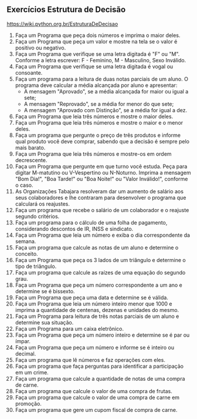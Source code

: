 ## Exercícios Estrutura de Decisão 
https://wiki.python.org.br/EstruturaDeDecisao

1. Faça um Programa que peça dois números e imprima o maior deles.
2. Faça um Programa que peça um valor e mostre na tela se o valor é positivo ou negativo.
3. Faça um Programa que verifique se uma letra digitada é "F" ou "M". Conforme a letra escrever: F - Feminino, M - Masculino, Sexo Inválido.
4. Faça um Programa que verifique se uma letra digitada é vogal ou consoante.
5. Faça um programa para a leitura de duas notas parciais de um aluno. O programa deve calcular a média alcançada por aluno e apresentar:
   - A mensagem "Aprovado", se a média alcançada for maior ou igual a sete;
   - A mensagem "Reprovado", se a média for menor do que sete;
   - A mensagem "Aprovado com Distinção", se a média for igual a dez.
6. Faça um Programa que leia três números e mostre o maior deles.
7. Faça um Programa que leia três números e mostre o maior e o menor deles.
8. Faça um programa que pergunte o preço de três produtos e informe qual produto você deve comprar, sabendo que a decisão é sempre pelo mais barato.
9. Faça um Programa que leia três números e mostre-os em ordem decrescente.
10. Faça um Programa que pergunte em que turno você estuda. Peça para digitar M-matutino ou V-Vespertino ou N-Noturno. Imprima a mensagem "Bom Dia!", "Boa Tarde!" ou "Boa Noite!" ou "Valor Inválido!", conforme o caso.
11. As Organizações Tabajara resolveram dar um aumento de salário aos seus colaboradores e lhe contraram para desenvolver o programa que calculará os reajustes.
12. Faça um programa que recebe o salário de um colaborador e o reajuste segundo critérios.
13. Faça um programa para o cálculo de uma folha de pagamento, considerando descontos de IR, INSS e sindicato.
14. Faça um Programa que leia um número e exiba o dia correspondente da semana.
15. Faça um programa que calcule as notas de um aluno e determine o conceito.
16. Faça um Programa que peça os 3 lados de um triângulo e determine o tipo de triângulo.
17. Faça um programa que calcule as raízes de uma equação do segundo grau.
18. Faça um Programa que peça um número correspondente a um ano e determine se é bissexto.
19. Faça um Programa que peça uma data e determine se é válida.
20. Faça um Programa que leia um número inteiro menor que 1000 e imprima a quantidade de centenas, dezenas e unidades do mesmo.
21. Faça um Programa para leitura de três notas parciais de um aluno e determine sua situação.
22. Faça um Programa para um caixa eletrônico.
23. Faça um Programa que peça um número inteiro e determine se é par ou ímpar.
24. Faça um Programa que peça um número e informe se é inteiro ou decimal.
25. Faça um programa que lê números e faz operações com eles.
26. Faça um programa que faça perguntas para identificar a participação em um crime.
27. Faça um programa que calcule a quantidade de notas de uma compra de carne.
28. Faça um programa que calcule o valor de uma compra de frutas.
29. Faça um programa que calcule o valor de uma compra de carne em promoção.
30. Faça um programa que gere um cupom fiscal de compra de carne.
